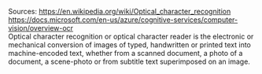 Sources:
https://en.wikipedia.org/wiki/Optical_character_recognition
https://docs.microsoft.com/en-us/azure/cognitive-services/computer-vision/overview-ocr
\
Optical character recognition or optical character reader is the electronic or mechanical conversion of images of typed, handwritten or printed text into machine-encoded text, whether from a scanned document, a photo of a document, a scene-photo or from subtitle text superimposed on an image.
